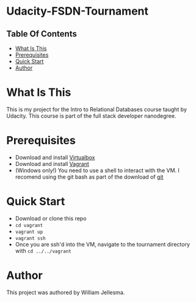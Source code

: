 # Udacity-FSDN-Tournament
## Table Of Contents
* [What Is This](#What-is-this "What is this")
* [Prerequisites](#Prerequisites "Prerequisites")
* [Quick Start](#Quick-Start "Quick Start")
* [Author](#Author "Author")

<a name="What-is-this"><h1>What Is This</h1></a>
  <p>This is my project for the Intro to Relational Databases course taught by Udacity. This course is part of the full stack developer nanodegree.</p>

<a name="Prerequisites"><h1>Prerequisites</h1></a>
* Download and install [Virtualbox](https://www.virtualbox.org/wiki/Downloads)
* Download and install [Vagrant](https://www.vagrantup.com/downloads.html)
* (Windows only!) You need to use a shell to interact with the VM. I recomend using the git bash as part of the download of [git](https://git-scm.com/downloads)

<a name="Quick-Start"><h1>Quick Start</h1></a>
* Download or clone this repo
* `cd vagrant`
* `vagrant up`
* `vagrant ssh`
* Once you are ssh'd into the VM, navigate to the tournament directory with `cd ../../vagrant`

<a name="Author"><h1>Author</h1></a>
  <p>This project was authored by William Jellesma. </p>
